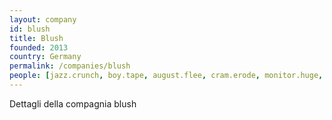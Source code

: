 ```yaml
---
layout: company
id: blush
title: Blush
founded: 2013
country: Germany
permalink: /companies/blush
people: [jazz.crunch, boy.tape, august.flee, cram.erode, monitor.huge, omit.aspect, buddy.embark, type.gown, slot.friend, river.skin, resemble.shaft]
---
```


Dettagli della compagnia blush